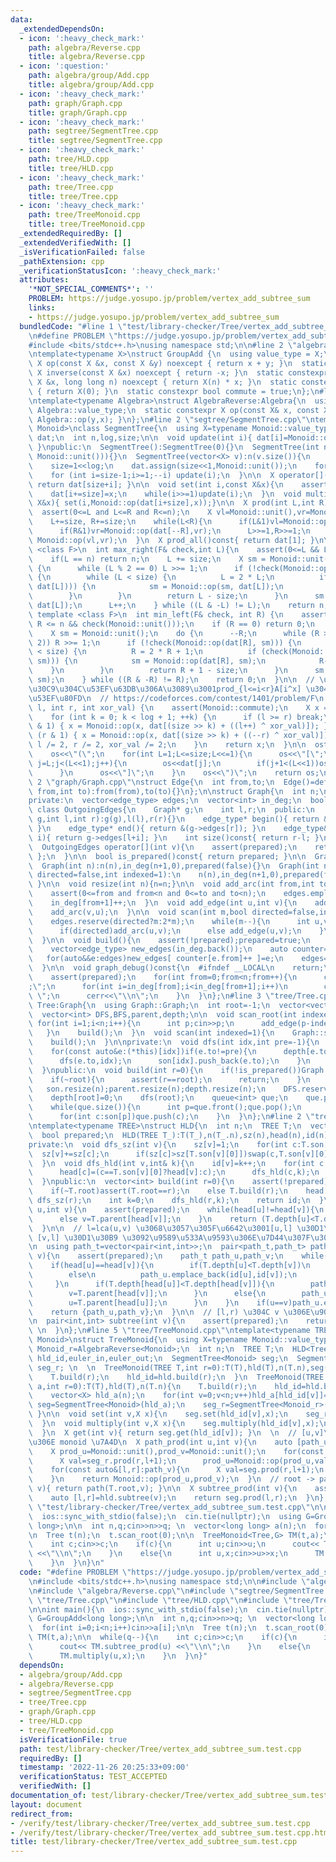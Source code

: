 ```yaml
---
data:
  _extendedDependsOn:
  - icon: ':heavy_check_mark:'
    path: algebra/Reverse.cpp
    title: algebra/Reverse.cpp
  - icon: ':question:'
    path: algebra/group/Add.cpp
    title: algebra/group/Add.cpp
  - icon: ':heavy_check_mark:'
    path: graph/Graph.cpp
    title: graph/Graph.cpp
  - icon: ':heavy_check_mark:'
    path: segtree/SegmentTree.cpp
    title: segtree/SegmentTree.cpp
  - icon: ':heavy_check_mark:'
    path: tree/HLD.cpp
    title: tree/HLD.cpp
  - icon: ':heavy_check_mark:'
    path: tree/Tree.cpp
    title: tree/Tree.cpp
  - icon: ':heavy_check_mark:'
    path: tree/TreeMonoid.cpp
    title: tree/TreeMonoid.cpp
  _extendedRequiredBy: []
  _extendedVerifiedWith: []
  _isVerificationFailed: false
  _pathExtension: cpp
  _verificationStatusIcon: ':heavy_check_mark:'
  attributes:
    '*NOT_SPECIAL_COMMENTS*': ''
    PROBLEM: https://judge.yosupo.jp/problem/vertex_add_subtree_sum
    links:
    - https://judge.yosupo.jp/problem/vertex_add_subtree_sum
  bundledCode: "#line 1 \"test/library-checker/Tree/vertex_add_subtree_sum.test.cpp\"\
    \n#define PROBLEM \"https://judge.yosupo.jp/problem/vertex_add_subtree_sum\"\n\
    #include <bits/stdc++.h>\nusing namespace std;\n\n#line 2 \"algebra/group/Add.cpp\"\
    \ntemplate<typename X>\nstruct GroupAdd {\n  using value_type = X;\n  static constexpr\
    \ X op(const X &x, const X &y) noexcept { return x + y; }\n  static constexpr\
    \ X inverse(const X &x) noexcept { return -x; }\n  static constexpr X power(const\
    \ X &x, long long n) noexcept { return X(n) * x; }\n  static constexpr X unit()\
    \ { return X(0); }\n  static constexpr bool commute = true;\n};\n#line 2 \"algebra/Reverse.cpp\"\
    \ntemplate<typename Algebra>\nstruct AlgebraReverse:Algebra{\n  using X=typename\
    \ Algebra::value_type;\n  static constexpr X op(const X& x, const X& y){ return\
    \ Algebra::op(y,x); }\n};\n#line 2 \"segtree/SegmentTree.cpp\"\ntemplate<class\
    \ Monoid>\nclass SegmentTree{\n  using X=typename Monoid::value_type;\n  vector<X>\
    \ dat;\n  int n,log,size;\n\n  void update(int i){ dat[i]=Monoid::op(dat[2*i],dat[2*i+1]);\
    \ }\npublic:\n  SegmentTree():SegmentTree(0){}\n  SegmentTree(int n):SegmentTree(vector<X>(n,\
    \ Monoid::unit())){}\n  SegmentTree(vector<X> v):n(v.size()){\n    for(log=1;(1<<log)<n;log++){}\n\
    \    size=1<<log;\n    dat.assign(size<<1,Monoid::unit());\n    for (int i=0;i<n;++i)dat[size+i]=v[i];\n\
    \    for (int i=size-1;i>=1;--i) update(i);\n  }\n\n  X operator[](int i)const{\
    \ return dat[size+i]; }\n\n  void set(int i,const X&x){\n    assert(0<=i and i<n);\n\
    \    dat[i+=size]=x;\n    while(i>>=1)update(i);\n  }\n  void multiply(int i,const\
    \ X&x){ set(i,Monoid::op(dat[i+size],x));}\n\n  X prod(int L,int R)const{\n  \
    \  assert(0<=L and L<=R and R<=n);\n    X vl=Monoid::unit(),vr=Monoid::unit();\n\
    \    L+=size, R+=size;\n    while(L<R){\n      if(L&1)vl=Monoid::op(vl,dat[L++]);\n\
    \      if(R&1)vr=Monoid::op(dat[--R],vr);\n      L>>=1,R>>=1;\n    }\n    return\
    \ Monoid::op(vl,vr);\n  }\n  X prod_all()const{ return dat[1]; }\n\n  template\
    \ <class F>\n  int max_right(F& check,int L){\n    assert(0<=L && L<=n && check(Monoid::unit()));\n\
    \    if(L == n) return n;\n    L += size;\n    X sm = Monoid::unit();\n    do\
    \ {\n      while (L % 2 == 0) L >>= 1;\n      if (!check(Monoid::op(sm, dat[L])))\
    \ {\n        while (L < size) {\n          L = 2 * L;\n          if (check(Monoid::op(sm,\
    \ dat[L]))) {\n            sm = Monoid::op(sm, dat[L]);\n            L++;\n  \
    \        }\n        }\n        return L - size;\n      }\n      sm = Monoid::op(sm,\
    \ dat[L]);\n      L++;\n    } while ((L & -L) != L);\n    return n;\n  }\n\n \
    \ template <class F>\n  int min_left(F& check, int R) {\n    assert(0 <= R &&\
    \ R <= n && check(Monoid::unit()));\n    if (R == 0) return 0;\n    R += size;\n\
    \    X sm = Monoid::unit();\n    do {\n      --R;\n      while (R > 1 && (R %\
    \ 2)) R >>= 1;\n      if (!check(Monoid::op(dat[R], sm))) {\n        while (R\
    \ < size) {\n          R = 2 * R + 1;\n          if (check(Monoid::op(dat[R],\
    \ sm))) {\n            sm = Monoid::op(dat[R], sm);\n            R--;\n      \
    \    }\n        }\n        return R + 1 - size;\n      }\n      sm = Monoid::op(dat[R],\
    \ sm);\n    } while ((R & -R) != R);\n    return 0;\n  }\n\n  // \u30E2\u30CE\u30A4\
    \u30C9\u304C\u53EF\u63DB\u306A\u3089\u3001prod_{l<=i<r}A[i^x] \u304C\u8A08\u7B97\
    \u53EF\u80FD\n  // https://codeforces.com/contest/1401/problem/F\n  X Xor_prod(int\
    \ l, int r, int xor_val) {\n    assert(Monoid::commute);\n    X x = Monoid::unit();\n\
    \    for (int k = 0; k < log + 1; ++k) {\n      if (l >= r) break;\n      if (l\
    \ & 1) { x = Monoid::op(x, dat[(size >> k) + ((l++) ^ xor_val)]); }\n      if\
    \ (r & 1) { x = Monoid::op(x, dat[(size >> k) + ((--r) ^ xor_val)]); }\n     \
    \ l /= 2, r /= 2, xor_val /= 2;\n    }\n    return x;\n  }\n\n  ostream& operator<<(ostream&os)const{\n\
    \    os<<\"(\";\n    for(int L=1;L<=size;L<<=1){\n      os<<\"[\";\n      for(int\
    \ j=L;j<(L<<1);j++){\n        os<<dat[j];\n        if(j+1<(L<<1))os<<\",\";\n\
    \      }\n      os<<\"]\";\n    }\n    os<<\")\";\n    return os;\n  }\n};\n#line\
    \ 2 \"graph/Graph.cpp\"\nstruct Edge{\n  int from,to;\n  Edge()=default;\n  Edge(int\
    \ from,int to):from(from),to(to){}\n};\n\nstruct Graph{\n  int n;\n  using edge_type=Edge;\n\
    private:\n  vector<edge_type> edges;\n  vector<int> in_deg;\n  bool prepared;\n\
    \ class OutgoingEdges{\n    Graph* g;\n    int l,r;\n  public:\n    OutgoingEdges(Graph*\
    \ g,int l,int r):g(g),l(l),r(r){}\n    edge_type* begin(){ return &(g->edges[l]);\
    \ }\n    edge_type* end(){ return &(g->edges[r]); }\n    edge_type& operator[](int\
    \ i){ return g->edges[l+i]; }\n    int size()const{ return r-l; }\n  };\npublic:\n\
    \  OutgoingEdges operator[](int v){\n    assert(prepared);\n    return { this,in_deg[v],in_deg[v+1]\
    \ };\n  }\n\n  bool is_prepared()const{ return prepared; }\n\n  Graph():n(0),in_deg(1,0),prepared(false){}\n\
    \  Graph(int n):n(n),in_deg(n+1,0),prepared(false){}\n  Graph(int n,int m,bool\
    \ directed=false,int indexed=1):\n    n(n),in_deg(n+1,0),prepared(false){ scan(m,directed,indexed);\
    \ }\n\n  void resize(int n){n=n;}\n\n  void add_arc(int from,int to){\n    assert(!prepared);\n\
    \    assert(0<=from and from<n and 0<=to and to<n);\n    edges.emplace_back(from,to);\n\
    \    in_deg[from+1]++;\n  }\n  void add_edge(int u,int v){\n    add_arc(u,v);\n\
    \    add_arc(v,u);\n  }\n\n  void scan(int m,bool directed=false,int indexed=1){\n\
    \    edges.reserve(directed?m:2*m);\n    while(m--){\n      int u,v;cin>>u>>v;u-=indexed;v-=indexed;\n\
    \      if(directed)add_arc(u,v);\n      else add_edge(u,v);\n    }\n    build();\n\
    \  }\n\n  void build(){\n    assert(!prepared);prepared=true;\n    for(int v=0;v<n;v++)in_deg[v+1]+=in_deg[v];\n\
    \    vector<edge_type> new_edges(in_deg.back());\n    auto counter=in_deg;\n \
    \   for(auto&&e:edges)new_edges[ counter[e.from]++ ]=e;\n    edges=new_edges;\n\
    \  }\n\n  void graph_debug()const{\n  #ifndef __LOCAL\n    return;\n  #endif\n\
    \    assert(prepared);\n    for(int from=0;from<n;from++){\n      cerr<<from<<\"\
    ;\";\n      for(int i=in_deg[from];i<in_deg[from+1];i++)\n        cerr<<edges[i].to<<\"\
    \ \";\n      cerr<<\"\\n\";\n    }\n  }\n};\n#line 3 \"tree/Tree.cpp\"\nstruct\
    \ Tree:Graph{\n  using Graph::Graph;\n  int root=-1;\n  vector<vector<int>> son;\n\
    \  vector<int> DFS,BFS,parent,depth;\n\n  void scan_root(int indexed=1){\n   \
    \ for(int i=1;i<n;i++){\n      int p;cin>>p;\n      add_edge(p-indexed,i);\n \
    \   }\n    build();\n  }\n  void scan(int indexed=1){\n    Graph::scan(n-1,false,indexed);\n\
    \    build();\n  }\n\nprivate:\n  void dfs(int idx,int pre=-1){\n    parent[idx]=pre;\n\
    \    for(const auto&e:(*this)[idx])if(e.to!=pre){\n      depth[e.to]=depth[idx]+1;\n\
    \      dfs(e.to,idx);\n      son[idx].push_back(e.to);\n    }\n    DFS.push_back(idx);\n\
    \  }\npublic:\n  void build(int r=0){\n    if(!is_prepared())Graph::build();\n\
    \    if(~root){\n      assert(r==root);\n      return;\n    }\n    root=r;\n \
    \   son.resize(n);parent.resize(n);depth.resize(n);\n    DFS.reserve(n);BFS.reserve(n);\n\
    \    depth[root]=0;\n    dfs(root);\n    queue<int> que;\n    que.push(root);\n\
    \    while(que.size()){\n      int p=que.front();que.pop();\n      BFS.push_back(p);\n\
    \      for(int c:son[p])que.push(c);\n    }\n  }\n};\n#line 2 \"tree/HLD.cpp\"\
    \ntemplate<typename TREE>\nstruct HLD{\n  int n;\n  TREE T;\n  vector<int> sz,head,id,id2;\n\
    \  bool prepared;\n  HLD(TREE T_):T(T_),n(T_.n),sz(n),head(n),id(n),id2(n),prepared(false){}\n\
    private:\n  void dfs_sz(int v){\n    sz[v]=1;\n    for(int c:T.son[v]){\n    \
    \  sz[v]+=sz[c];\n      if(sz[c]>sz[T.son[v][0]])swap(c,T.son[v][0]);\n    }\n\
    \  }\n  void dfs_hld(int v,int& k){\n    id[v]=k++;\n    for(int c:T.son[v]){\n\
    \      head[c]=(c==T.son[v][0]?head[v]:c);\n      dfs_hld(c,k);\n    }\n    id2[v]=k;\n\
    \  }\npublic:\n  vector<int> build(int r=0){\n    assert(!prepared);prepared=true;\n\
    \    if(~T.root)assert(T.root==r);\n    else T.build(r);\n    head[r]=r;\n   \
    \ dfs_sz(r);\n    int k=0;\n    dfs_hld(r,k);\n    return id;\n  }\n\n  int lca(int\
    \ u,int v){\n    assert(prepared);\n    while(head[u]!=head[v]){\n      if(T.depth[head[u]]>T.depth[head[v]])u=T.parent[head[u]];\n\
    \      else v=T.parent[head[v]];\n    }\n    return (T.depth[u]<T.depth[v]?u:v);\n\
    \  }\n\n  // l=lca(u,v) \u3068\u3057\u305F\u6642\u3001[u,l] \u30D1\u30B9\u3068\
    \ [v,l] \u30D1\u30B9 \u3092\u9589\u533A\u9593\u306E\u7D44\u307F\u3067\u8FD4\u3059\
    \n  using path_t=vector<pair<int,int>>;\n  pair<path_t,path_t> path(int u,int\
    \ v){\n    assert(prepared);\n    path_t path_u,path_v;\n    while(u!=v){\n  \
    \    if(head[u]==head[v]){\n        if(T.depth[u]<T.depth[v])\n          path_v.emplace_back(id[v],id[u]);\n\
    \        else\n          path_u.emplace_back(id[u],id[v]);\n        break;\n \
    \     }\n      if(T.depth[head[u]]<T.depth[head[v]]){\n        path_v.emplace_back(id[v],id[head[v]]);\n\
    \        v=T.parent[head[v]];\n      }\n      else{\n        path_u.emplace_back(id[u],id[head[u]]);\n\
    \        u=T.parent[head[u]];\n      }\n    }\n    if(u==v)path_u.emplace_back(id[u],id[u]);\n\
    \    return {path_u,path_v};\n  }\n\n  // [l,r) \u304C v \u306E\u90E8\u5206\u6728\
    \n  pair<int,int> subtree(int v){\n    assert(prepared);\n    return {id[v],id2[v]};\
    \ \n  }\n};\n#line 5 \"tree/TreeMonoid.cpp\"\ntemplate<typename TREE,typename\
    \ Monoid>\nstruct TreeMonoid{\n  using X=typename Monoid::value_type;\n  using\
    \ Monoid_r=AlgebraReverse<Monoid>;\n  int n;\n  TREE T;\n  HLD<Tree> hld;\n  vector<int>\
    \ hld_id,euler_in,euler_out;\n  SegmentTree<Monoid> seg;\n  SegmentTree<Monoid_r>\
    \ seg_r; \n  \n  TreeMonoid(TREE T,int r=0):T(T),hld(T),n(T.n),seg(n),seg_r(n){\n\
    \    T.build(r);\n    hld_id=hld.build(r);\n  }\n  TreeMonoid(TREE T,vector<X>\
    \ a,int r=0):T(T),hld(T),n(T.n){\n    T.build(r);\n    hld_id=hld.build(r);\n\
    \    vector<X> hld_a(n);\n    for(int v=0;v<n;v++)hld_a[hld_id[v]]=a[v];\n   \
    \ seg=SegmentTree<Monoid>(hld_a);\n    seg_r=SegmentTree<Monoid_r>(hld_a);\n \
    \ }\n\n  void set(int v,X x){\n    seg.set(hld_id[v],x);\n    seg_r.set(hld_id[v],x);\n\
    \  }\n  void multiply(int v,X x){\n    seg.multiply(hld_id[v],x);\n    seg_r.multiply(hld_id[v],x);\n\
    \  }\n  X get(int v){ return seg.get(hld_id[v]); }\n  \n  // [u,v]\u30D1\u30B9\
    \u306E monoid \u7A4D\n  X path_prod(int u,int v){\n    auto [path_u,path_v]=hld.path(u,v);\n\
    \    X prod_u=Monoid::unit(),prod_v=Monoid::unit();\n    for(const auto&[l,r]:path_u){\n\
    \      X val=seg_r.prod(r,l+1);\n      prod_u=Monoid::op(prod_u,val);\n    }\n\
    \    for(const auto&[l,r]:path_v){\n      X val=seg.prod(r,l+1);\n      prod_v=Monoid::op(val,prod_v);\n\
    \    }\n    return Monoid::op(prod_u,prod_v);\n  }\n  // root -> path\n  X path_root(int\
    \ v){ return path(T.root,v); }\n\n  X subtree_prod(int v){\n    assert(Monoid::commute);\n\
    \    auto [l,r]=hld.subtree(v);\n    return seg.prod(l,r);\n  }\n};\n#line 11\
    \ \"test/library-checker/Tree/vertex_add_subtree_sum.test.cpp\"\n\nint main(){\n\
    \  ios::sync_with_stdio(false);\n  cin.tie(nullptr);\n  using G=GroupAdd<long\
    \ long>;\n\n  int n,q;cin>>n>>q; \n  vector<long long> a(n);\n  for(int i=0;i<n;i++)cin>>a[i];\n\
    \n  Tree t(n);\n  t.scan_root(0);\n\n  TreeMonoid<Tree,G> TM(t,a);\n\n  while(q--){\n\
    \    int c;cin>>c;\n    if(c){\n      int u;cin>>u;\n      cout<< TM.subtree_prod(u)\
    \ <<\"\\n\";\n    }\n    else{\n      int u,x;cin>>u>>x;\n      TM.multiply(u,x);\n\
    \    }\n  }\n}\n"
  code: "#define PROBLEM \"https://judge.yosupo.jp/problem/vertex_add_subtree_sum\"\
    \n#include <bits/stdc++.h>\nusing namespace std;\n\n#include \"algebra/group/Add.cpp\"\
    \n#include \"algebra/Reverse.cpp\"\n#include \"segtree/SegmentTree.cpp\"\n#include\
    \ \"tree/Tree.cpp\"\n#include \"tree/HLD.cpp\"\n#include \"tree/TreeMonoid.cpp\"\
    \n\nint main(){\n  ios::sync_with_stdio(false);\n  cin.tie(nullptr);\n  using\
    \ G=GroupAdd<long long>;\n\n  int n,q;cin>>n>>q; \n  vector<long long> a(n);\n\
    \  for(int i=0;i<n;i++)cin>>a[i];\n\n  Tree t(n);\n  t.scan_root(0);\n\n  TreeMonoid<Tree,G>\
    \ TM(t,a);\n\n  while(q--){\n    int c;cin>>c;\n    if(c){\n      int u;cin>>u;\n\
    \      cout<< TM.subtree_prod(u) <<\"\\n\";\n    }\n    else{\n      int u,x;cin>>u>>x;\n\
    \      TM.multiply(u,x);\n    }\n  }\n}"
  dependsOn:
  - algebra/group/Add.cpp
  - algebra/Reverse.cpp
  - segtree/SegmentTree.cpp
  - tree/Tree.cpp
  - graph/Graph.cpp
  - tree/HLD.cpp
  - tree/TreeMonoid.cpp
  isVerificationFile: true
  path: test/library-checker/Tree/vertex_add_subtree_sum.test.cpp
  requiredBy: []
  timestamp: '2022-11-26 20:25:33+09:00'
  verificationStatus: TEST_ACCEPTED
  verifiedWith: []
documentation_of: test/library-checker/Tree/vertex_add_subtree_sum.test.cpp
layout: document
redirect_from:
- /verify/test/library-checker/Tree/vertex_add_subtree_sum.test.cpp
- /verify/test/library-checker/Tree/vertex_add_subtree_sum.test.cpp.html
title: test/library-checker/Tree/vertex_add_subtree_sum.test.cpp
---
```

